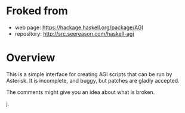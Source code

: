 # Froked from

- web page:     https://hackage.haskell.org/package/AGI
- repository:   http://src.seereason.com/haskell-agi

# Overview

This is a simple interface for creating AGI scripts that can be run by
Asterisk. It is incomplete, and buggy, but patches are gladly
accepted.

The comments might give you an idea about what is broken.

j.

